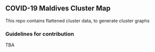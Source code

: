 ## COVID-19 Maldives Cluster Map

This repo contains flattened cluster data, to generate 
cluster graphs

### Guidelines for contribution

TBA